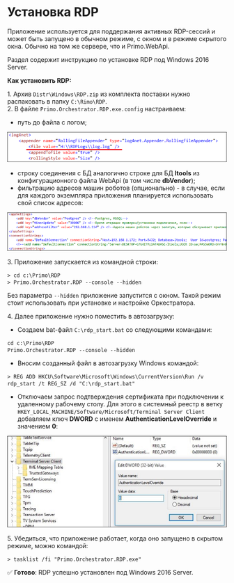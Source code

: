 # Установка RDP
Приложение используется для поддержания активных RDP-сессий и может быть запущено в обычном режиме, с окном и в режиме скрытого окна. Обычно на том же сервере, что и Primo.WebApi.

Раздел содержит инструкцию по установке RDP под Windows 2016 Server. 

**Как установить RDP:**

1\. Архив `Distr\Windows\RDP.zip` из комплекта поставки нужно распаковать в папку `C:\Rimo\RDP`.\
2\. В файле `Primo.Orchestrator.RDP.exe.config` настраиваем:
* путь до файла с логом;

![](<../../../.gitbook/assets/install-rdp-1.png>)

* строку соединения с БД аналогично строке для БД **ltools** из конфигурационного файла WebApi (в том числе **dbVendor**); 
* фильтрацию адресов машин роботов (опционально) - в случае, если для каждого экземпляра приложения планируется использовать свой список адресов:

![](<../../../.gitbook/assets/install-rdp-2.png>)

3\. Приложение запускается из командной строки:
```
> cd c:\Primo\RDP
> Primo.Orchestrator.RDP --console --hidden
```
Без параметра `--hidden` приложение запустится с окном. Такой режим стоит использовать при установке и настройке Оркестратора. 

4\. Далее приложение нужно поместить в автозагрузку:

* Создаем bat-файл `C:\rdp_start.bat` со следующими командами: 
```
cd c:\Primo\RDP 
Primo.Orchestrator.RDP --console --hidden 
```
* Вносим созданный файл в автозагрузку Windows командой:
```
> REG ADD HKCU\Software\Microsoft\Windows\CurrentVersion\Run /v rdp_start /t REG_SZ /d "C:\rdp_start.bat"
```
* Отключаем запрос подтверждения сертификата при подключении к удаленному рабочему столу. Для этого в системный реестр в ветку
`HKEY_LOCAL_MACHINE/Software/Microsoft/Terminal Server Client` добавляем ключ **DWORD** с именем **AuthenticationLevelOverride** и значением **0**: 

![](<../../../.gitbook/assets/install-rdp-3.png>)

5\. Убедиться, что приложение работает, когда оно запущено в скрытом режиме, можно командой:
```
> tasklist /fi "Primo.Orchestrator.RDP.exe"
```

:white_check_mark: **Готово**: RDP успешно установлен под Windows 2016 Server.



